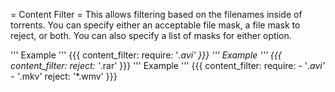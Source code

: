 = Content Filter =
This allows filtering based on the filenames inside of torrents. You can specify either an acceptable file mask, a file mask to reject, or both. You can also specify a list of masks for either option.

''' Example '''
{{{
content_filter:
  require: '*.avi'
}}}
''' Example '''
{{{
content_filter:
  reject: '*.rar'
}}}
''' Example '''
{{{
content_filter:
  require:
    - '*.avi'
    - '*.mkv'
  reject: '*.wmv'
}}}
